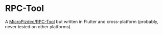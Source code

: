# RPC-Tool

A [MicroPizdec/RPC-Tool](https://github.com/MicroPizdec/RPC-Tool) but written in Flutter and cross-platform (probably, never tested on other platforms).